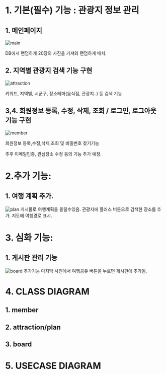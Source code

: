 
# 1. 기본(필수) 기능 : 관광지 정보 관리

## 1. 메인페이지 

![main](./readme/main.png)

DB에서 랜덤하게 20장의 사진을 가져와 랜덤하게 배치.


## 2. 지역별 관광지 검색 기능 구현
![attraction](./readme/attraction.png)

키워드, 지역별, 시군구, 장소테마(음식점, 관광지..) 등 검색 기능 

## 3,4. 회원정보 등록, 수정, 삭제, 조회 / 로그인, 로그아웃 기능 구현
![member](./readme//member.png)

회원정보 등록,수정,삭제,조회 및 비밀번호 찾기기능

추후 이메일인증, 관심장소 수정 등의 기능 추가 예정.

# 2.추가 기능:
## 1. 여행 계획 추가.
![plan](./readme/plan.png)
게시물로 여행계획을 올릴수있음.
관광지에 플러스 버튼으로 검색한 장소를 추가. 지도에 여행경로 표시.


# 3. 심화 기능:
## 1. 게시판 관리 기능
![board](./readme//board.png)
추가기능 마지막 사진에서 여행공유 버튼을 누르면 게시판에 추가됨.



# 4. CLASS DIAGRAM

## 1. member


## 2. attraction/plan


## 3. board




# 5. USECASE DIAGRAM

